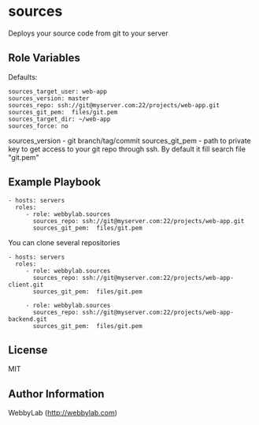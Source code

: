 sources
=========

Deploys your source code from git to your server

Role Variables
--------------
Defaults:

    sources_target_user: web-app
    sources_version: master
    sources_repo: ssh://git@myserver.com:22/projects/web-app.git
    sources_git_pem:  files/git.pem
    sources_target_dir: ~/web-app
    sources_force: no

sources_version - git branch/tag/commit 
sources_git_pem - path to private key to get access to your git repo through ssh. By default it fill search file "git.pem"

Example Playbook
----------------
    - hosts: servers
      roles:
         - role: webbylab.sources
           sources_repo: ssh://git@myserver.com:22/projects/web-app.git
           sources_git_pem:  files/git.pem


You can clone several repositories

    - hosts: servers
      roles:
         - role: webbylab.sources
           sources_repo: ssh://git@myserver.com:22/projects/web-app-client.git
           sources_git_pem:  files/git.pem

         - role: webbylab.sources
           sources_repo: ssh://git@myserver.com:22/projects/web-app-backend.git
           sources_git_pem:  files/git.pem
License
-------

MIT

Author Information
------------------

WebbyLab (http://webbylab.com)